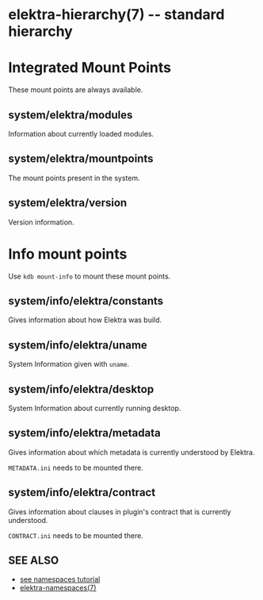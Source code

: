 # elektra-hierarchy(7) -- standard hierarchy

# Integrated Mount Points

These mount points are always available.

## system/elektra/modules

Information about currently loaded modules.

## system/elektra/mountpoints

The mount points present in the system.

## system/elektra/version

Version information.

# Info mount points

Use `kdb mount-info` to mount these mount points.

## system/info/elektra/constants

Gives information about how Elektra was build.

## system/info/elektra/uname

System Information given with `uname`.

## system/info/elektra/desktop

System Information about currently running desktop.

## system/info/elektra/metadata

Gives information about which metadata is currently
understood by Elektra.

`METADATA.ini` needs to be mounted there.

## system/info/elektra/contract

Gives information about clauses in plugin's contract
that is currently understood.

`CONTRACT.ini` needs to be mounted there.

## SEE ALSO

- [see namespaces tutorial](/doc/tutorials/namespaces.md)
- [elektra-namespaces(7)](elektra-namespaces.md)
